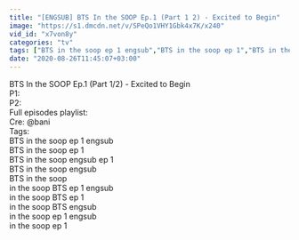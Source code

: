 ```yaml
---
title: "[ENGSUB] BTS In the SOOP Ep.1 (Part 1 2) - Excited to Begin"
image: "https://s1.dmcdn.net/v/SPeQo1VHY1Gbk4x7K/x240"
vid_id: "x7von8y"
categories: "tv"
tags: ["BTS in the soop ep 1 engsub","BTS in the soop ep 1","BTS in the soop engsub ep 1"]
date: "2020-08-26T11:45:07+03:00"
---
```

BTS In the SOOP Ep.1 (Part 1/2) - Excited to Begin  <br>P1:   <br>P2:   <br>Full episodes playlist:   <br>Cre: @bani  <br>Tags:  <br>BTS in the soop ep 1 engsub  <br>BTS in the soop ep 1  <br>BTS in the soop engsub ep 1  <br>BTS in the soop engsub  <br>BTS in the soop  <br>in the soop BTS ep 1 engsub  <br>in the soop BTS ep 1  <br>in the soop BTS engsub  <br>in the soop ep 1 engsub  <br>in the soop ep 1
